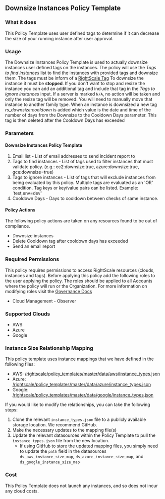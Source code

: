 ## Downsize Instances Policy Template

### What it does

This Policy Template uses user defined tags to determine if it can decrease the size of your running instance after user approval. 

### Usage

The Downsize Instances Policy Template is used to actually downsize instances user defined tags on the instances.  The policy will use the *Tags to find instances* list to find the instances with provided tags and downsize them.  The tags must be inform of a [RightScale Tag](https://docs.rightscale.com/cm/ref/list_of_rightscale_tags.html#overview)
To downsize the instance it must be **stopped**.  If you don't want to stop and resize the instance you can add an additional tag and include that tag in the *Tags to ignore instances* input.
If a server is marked `N/A`, no action will be taken and only the resize tag will be removed. You will need to manually move that instance to another family type.
When an instance is downsized a new tag *rs_downsize:cooldown* is added which value is the date and time of the number of days from the Downsize to the Cooldown Days parameter.  This tag is then deleted after the Cooldown Days has exceeded


### Parameters

#### Downsize Instances Policy Template
1. Email list - List of email addresses to send incident report to
2. Tags to find instances - List of tags used to filter instances that must validate policy. (e.g.: ec2:downsize:true, azure:downsize:true, gce:downsize=true)
3. Tags to ignore instances - List of tags that will exclude instances from being evaluated by this policy. Multiple tags are evaluated as an 'OR' condition. Tag keys or key/value pairs can be listed. Example: 'test,env=dev'
4. Cooldown Days - Days to cooldown between checks of same instance.  

#### Policy Actions

The following policy actions are taken on any resources found to be out of compliance.

- Downsize instances
- Delete Cooldown tag after cooldown days has exceeded
- Send an email report

### Required Permissions

This policy requires permissions to access RightScale resources (clouds, instances and tags).  Before applying this policy add the following roles to the user applying the policy.  The roles should be applied to all Accounts where the policy will run or the Organization. For more information on modifying roles visit the [Governance Docs](https://docs.rightscale.com/cm/ref/user_roles.html)

- Cloud Management - Observer

### Supported Clouds

- AWS
- Azure
- Google

### Instance Size Relationship Mapping

This policy template uses instance mappings that we have defined in the following files:
- AWS: [/rightscale/policy_templates/master/data/aws/instance_types.json](/rightscale/policy_templates/master/data/aws/instance_types.json)
- Azure:  [/rightscale/policy_templates/master/data/azure/instance_types.json](/rightscale/policy_templates/master/data/azure/instance_types.json)
- Google: [/rightscale/policy_templates/master/data/google/instance_types.json](/rightscale/policy_templates/master/data/google/instance_types.json)

If you would like to modify the relationships, you can take the following steps:
1. Clone the relevant `instance_types.json` file to a publicly available storage location. We recommend GitHub.
1. Make the necessary updates to the mapping file(s)
1. Update the relevant datasources within the Policy Template to pull the `instance_types.json` file from the new location.
    - If using GitHub to store the updated mapping files, you simply need to update the `path` field in the datasources `ds_aws_instance_size_map`, `ds_azure_instance_size_map`, and `ds_google_instance_size_map`

### Cost

This Policy Template does not launch any instances, and so does not incur any cloud costs.
